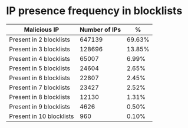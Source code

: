 # IP presence frequency in blocklists
| Malicious IP | Number of IPs | % |
|----|----|----|
| Present in 2 blocklists | 647139 | 69.63% |
| Present in 3 blocklists | 128696 | 13.85% |
| Present in 4 blocklists | 65007 | 6.99% |
| Present in 5 blocklists | 24604 | 2.65% |
| Present in 6 blocklists | 22807 | 2.45% |
| Present in 7 blocklists | 23427 | 2.52% |
| Present in 8 blocklists | 12130 | 1.31% |
| Present in 9 blocklists | 4626 | 0.50% |
| Present in 10 blocklists | 960 | 0.10% |
